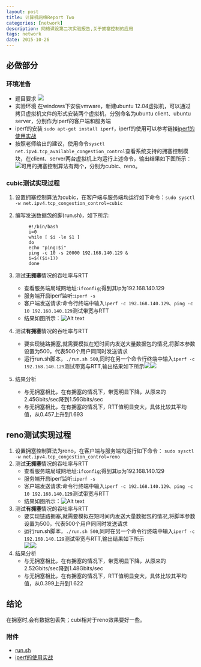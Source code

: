 ```yaml
---
layout: post
title: 计算机网络Report Two
categories: [network]
description: 网络课设第二次实验报告,关于拥塞控制的应用
tags: network
date: 2015-10-26
---
```

## 必做部分

### 环境准备
- 题目要求
![](http://7xk5ic.com1.z0.glb.clouddn.com/problem.png)
- 实验环境
在windows下安装vmware，新建ubuntu 12.04虚拟机，可以通过拷贝虚拟机文件的形式安装两个虚拟机，分别命名为ubuntu client、ubuntu server，分别作为iperf的客户端和服务端
- iperf的安装
`sudo apt-get install iperf`，iperf的使用可以参考链接[iperf的使用实战](http://blog.163.com/hlz_2599/blog/static/142378474201341341339314/)
- 按照老师给出的建议，使用命令`sysctl net.ipv4.tcp_available_congestion_control`查看系统支持的拥塞控制模块，在client、server两台虚拟机上均运行上述命令，输出结果如下图所示：![](http://7xk5ic.com1.z0.glb.clouddn.com/kongzhi_modules.png)可用的拥塞控制算法有两个，分别为cubic、reno。

### cubic测试实现过程
1. 设置拥塞控制算法为cubic，在客户端与服务端均运行如下命令：`sudo sysctl -w net.ipv4.tcp_congestion_control=cubic`
2. 编写发送数据包的脚(run.sh)，如下所示:

			#!/bin/bash
			i=0
			while [ $i -le $1 ]
			do
			echo "ping:$i"
			ping -c 10 -s 20000 192.168.140.129 &
			i=$(($i+1))
			done
3. 测试**无拥塞**情况的吞吐率与RTT
	- 查看服务端局域网地址:`ifconfig`;得到其ip为192.168.140.129
	- 服务端开启iperf监听:`iperf -s`
	- 客户端发送请求:命令行终端中输入`iperf -c 192.168.140.129`、`ping -c 10 192.168.140.129`测试带宽与RTT
	- 结果如图所示：![Alt text](https://raw.githubusercontent.com/sixiong/sixiong.github.io/master/images/network/result1.png)
4. 测试**有拥塞**情况的吞吐率与RTT
	- 要实现链路拥塞,就需要模拟在短时间内发送大量数据包的情况,将脚本参数设置为500，代表500个用户同同时发送请求
	- 运行run.sh脚本，`./run.sh 500`,同时在另一个命令行终端中输入`iperf -c 192.168.140.129`测试带宽与RTT,输出结果如下所示![](https://raw.githubusercontent.com/sixiong/sixiong.github.io/master/images/network/result13.png)![](https://raw.githubusercontent.com/sixiong/sixiong.github.io/master/images/network/result14.png)
5. 结果分析
	- 与无拥塞相比，在有拥塞的情况下，带宽明显下降，从原来的2.45Gbits/sec降到1.56Gbits/sec
	- 与无拥塞相比，在有拥塞的情况下，RTT值明显变大，具体比较其平均值，从0.457上升到1.693

## reno测试实现过程
1. 设置拥塞控制算法为reno，在客户端与服务端均运行如下命令： `sudo sysctl -w net.ipv4.tcp_congestion_control=reno`
2. 测试**无拥塞**情况的吞吐率与RTT
	- 查看服务端局域网地址:`ifconfig`;得到其ip为192.168.140.129
	- 服务端开启iperf监听:`iperf -s`
	- 客户端发送请求:命令行终端中输入`iperf -c 192.168.140.129`、`ping -c 10 192.168.140.129`测试带宽与RTT
	- 结果如图所示：![Alt text](https://raw.githubusercontent.com/sixiong/sixiong.github.io/master/images/network/result15.png)
3. 测试**有拥塞**情况的吞吐率与RTT
	- 要实现链路拥塞,就需要模拟在短时间内发送大量数据包的情况,将脚本参数设置为500，代表500个用户同同时发送请求
	- 运行run.sh脚本，`./run.sh 500`,同时在另一个命令行终端中输入`iperf -c 192.168.140.129`测试带宽与RTT,输出结果如下所示</br>![](https://raw.githubusercontent.com/sixiong/sixiong.github.io/master/images/network/result16.png)![](https://raw.githubusercontent.com/sixiong/sixiong.github.io/master/images/network/result17.png)
4. 结果分析
	- 与无拥塞相比，在有拥塞的情况下，带宽明显下降，从原来的2.52Gbits/sec降到1.48Gbits/sec
	- 与无拥塞相比，在有拥塞的情况下，RTT值明显变大，具体比较其平均值，从0.399上升到1.622

## 结论
在拥塞时,会有数据包丢失；cubi相对于reno效果要好一些。

### 附件
- [run.sh](https://raw.githubusercontent.com/sixiong/sixiong.github.io/master/images/network/run.sh "run.sh")
- [iperf的使用实战](http://blog.163.com/hlz_2599/blog/static/142378474201341341339314/)
